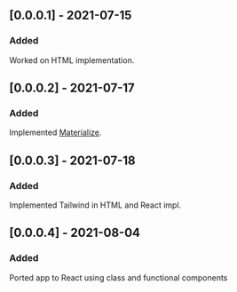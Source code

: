 ## [0.0.0.1] - 2021-07-15
### Added
Worked on HTML implementation.

## [0.0.0.2] - 2021-07-17
### Added
Implemented [Materialize](https://materializecss.com/).

## [0.0.0.3] - 2021-07-18
### Added
Implemented Tailwind in HTML and React impl.

## [0.0.0.4] - 2021-08-04
### Added
Ported app to React using class and functional components

<!-- guide https://keepachangelog.com/en/1.0.0/ -->
